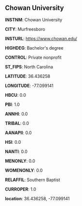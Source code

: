
Chowan University
---
**INSTNM**: Chowan University

**CITY**: Murfreesboro

**INSTURL**: https://www.chowan.edu/

**HIGHDEG**: Bachelor's degree

**CONTROL**: Private nonprofit

**ST_FIPS**: North Carolina

**LATITUDE**: 36.436258

**LONGITUDE**: -77.099141

**HBCU**: 0.0

**PBI**: 1.0

**ANNHI**: 0.0

**TRIBAL**: 0.0

**AANAPII**: 0.0

**HSI**: 0.0

**NANTI**: 0.0

**MENONLY**: 0.0

**WOMENONLY**: 0.0

**RELAFFIL**: Southern Baptist

**CURROPER**: 1.0

**location**: 36.436258, -77.099141